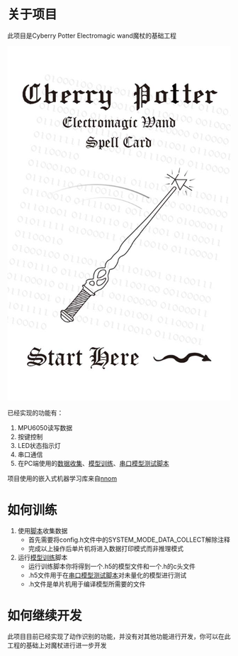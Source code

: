 # 关于项目

此项目是Cyberry Potter Electromagic wand魔杖的基础工程

![SpellCard](CNN\SpellsCard\Spell_Card.jpg)

已经实现的功能有：

1. MPU6050读写数据
2. 按键控制
3. LED状态指示灯
4. 串口通信
5. 在PC端使用的[数据收集](https://github.com/lyg09270/CyberryPotter_ElectromagicWand_Basic_Project/blob/main/CNN/Serial_Read.py)、[模型训练](https://github.com/lyg09270/CyberryPotter_ElectromagicWand_Basic_Project/blob/main/CNN/CNNTrainRaw.py)、[串口模型测试脚本](https://github.com/lyg09270/CyberryPotter_ElectromagicWand_Basic_Project/blob/main/CNN/CNNTestSerialRaw.py)

项目使用的嵌入式机器学习库来自[nnom](https://github.com/majianjia/nnom)

# 如何训练

1. 使用[脚本](https://github.com/lyg09270/CyberryPotter_ElectromagicWand_Basic_Project/blob/main/CNN/Serial_Read.py)收集数据
   - 首先需要将config.h文件中的SYSTEM_MODE_DATA_COLLECT解除注释
   - 完成以上操作后单片机将进入数据打印模式而非推理模式
2. 运行[模型训练](https://github.com/lyg09270/CyberryPotter_ElectromagicWand_Basic_Project/blob/main/CNN/CNNTrainRaw.py)脚本
   - 运行训练脚本你将得到一个.h5的模型文件和一个.h的c头文件
   - .h5文件用于在[串口模型测试脚本](https://github.com/lyg09270/CyberryPotter_ElectromagicWand_Basic_Project/blob/main/CNN/CNNTestSerialRaw.py)对未量化的模型进行测试
   - .h文件是单片机用于编译模型所需要的文件

# 如何继续开发

此项目目前已经实现了动作识别的功能，并没有对其他功能进行开发，你可以在此工程的基础上对魔杖进行进一步开发
